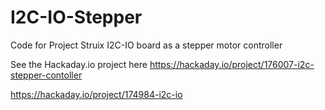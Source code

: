 # I2C-IO-Stepper
Code for Project Struix I2C-IO board as a stepper motor controller

See the Hackaday.io project here
https://hackaday.io/project/176007-i2c-stepper-contoller

https://hackaday.io/project/174984-i2c-io

